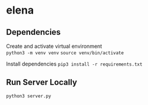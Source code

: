# elena

## Dependencies
Create and activate virtual environment  
`python3 -m venv venv`
`source venv/bin/activate`

Install dependencies
`pip3 install -r requirements.txt`

## Run Server Locally

`python3 server.py`